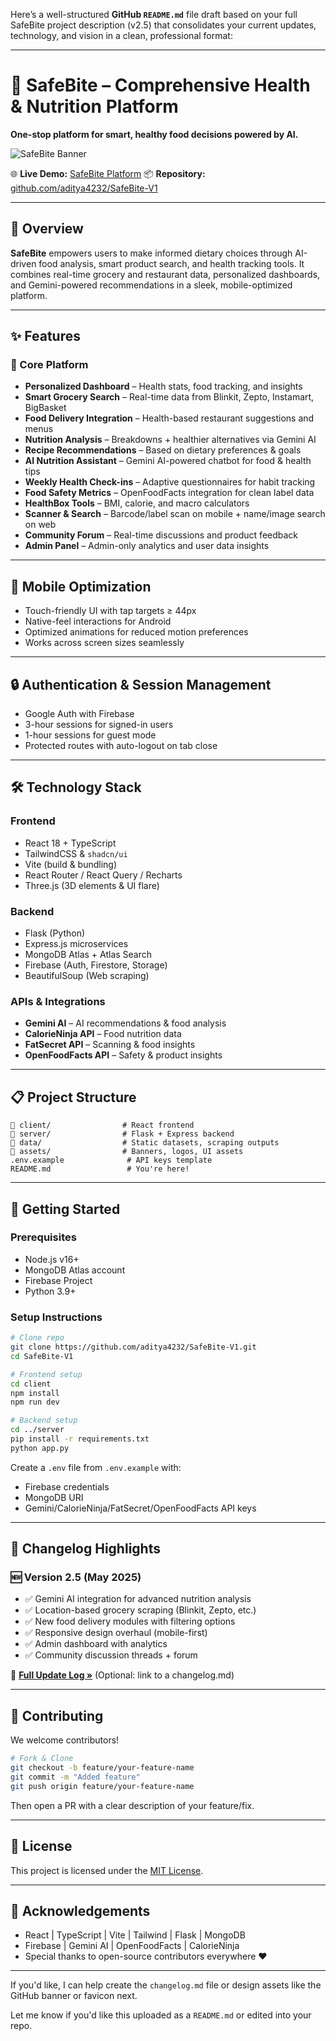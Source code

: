 Here’s a well-structured **GitHub `README.md`** file draft based on your full SafeBite project description (v2.5) that consolidates your current updates, technology, and vision in a clean, professional format:

---

# 🥗 SafeBite – Comprehensive Health & Nutrition Platform

**One-stop platform for smart, healthy food decisions powered by AI.**

![SafeBite Banner](./assets/banner.png) <!-- Add your banner image if you have one -->

🌐 **Live Demo:** [SafeBite Platform](https://aditya4232.github.io/SafeBite-V1/)
📦 **Repository:** [github.com/aditya4232/SafeBite-V1](https://github.com/aditya4232/SafeBite-V1)

---

## 🌟 Overview

**SafeBite** empowers users to make informed dietary choices through AI-driven food analysis, smart product search, and health tracking tools. It combines real-time grocery and restaurant data, personalized dashboards, and Gemini-powered recommendations in a sleek, mobile-optimized platform.

---

## ✨ Features

### 🔹 Core Platform

* **Personalized Dashboard** – Health stats, food tracking, and insights
* **Smart Grocery Search** – Real-time data from Blinkit, Zepto, Instamart, BigBasket
* **Food Delivery Integration** – Health-based restaurant suggestions and menus
* **Nutrition Analysis** – Breakdowns + healthier alternatives via Gemini AI
* **Recipe Recommendations** – Based on dietary preferences & goals
* **AI Nutrition Assistant** – Gemini AI-powered chatbot for food & health tips
* **Weekly Health Check-ins** – Adaptive questionnaires for habit tracking
* **Food Safety Metrics** – OpenFoodFacts integration for clean label data
* **HealthBox Tools** – BMI, calorie, and macro calculators
* **Scanner & Search** – Barcode/label scan on mobile + name/image search on web
* **Community Forum** – Real-time discussions and product feedback
* **Admin Panel** – Admin-only analytics and user data insights

---

## 📱 Mobile Optimization

* Touch-friendly UI with tap targets ≥ 44px
* Native-feel interactions for Android
* Optimized animations for reduced motion preferences
* Works across screen sizes seamlessly

---

## 🔒 Authentication & Session Management

* Google Auth with Firebase
* 3-hour sessions for signed-in users
* 1-hour sessions for guest mode
* Protected routes with auto-logout on tab close

---

## 🛠️ Technology Stack

### Frontend

* React 18 + TypeScript
* TailwindCSS & `shadcn/ui`
* Vite (build & bundling)
* React Router / React Query / Recharts
* Three.js (3D elements & UI flare)

### Backend

* Flask (Python)
* Express.js microservices
* MongoDB Atlas + Atlas Search
* Firebase (Auth, Firestore, Storage)
* BeautifulSoup (Web scraping)

### APIs & Integrations

* **Gemini AI** – AI recommendations & food analysis
* **CalorieNinja API** – Food nutrition data
* **FatSecret API** – Scanning & food insights
* **OpenFoodFacts API** – Safety & product insights

---

## 📋 Project Structure

```
📁 client/                # React frontend
📁 server/                # Flask + Express backend
📁 data/                  # Static datasets, scraping outputs
📁 assets/                # Banners, logos, UI assets
.env.example              # API keys template
README.md                 # You're here!
```

---

## 🚀 Getting Started

### Prerequisites

* Node.js v16+
* MongoDB Atlas account
* Firebase Project
* Python 3.9+

### Setup Instructions

```bash
# Clone repo
git clone https://github.com/aditya4232/SafeBite-V1.git
cd SafeBite-V1

# Frontend setup
cd client
npm install
npm run dev

# Backend setup
cd ../server
pip install -r requirements.txt
python app.py
```

Create a `.env` file from `.env.example` with:

* Firebase credentials
* MongoDB URI
* Gemini/CalorieNinja/FatSecret/OpenFoodFacts API keys

---

## 🧪 Changelog Highlights

### 🆕 Version 2.5 (May 2025)

* ✅ Gemini AI integration for advanced nutrition analysis
* ✅ Location-based grocery scraping (Blinkit, Zepto, etc.)
* ✅ New food delivery modules with filtering options
* ✅ Responsive design overhaul (mobile-first)
* ✅ Admin dashboard with analytics
* ✅ Community discussion threads + forum

📖 **[Full Update Log »](#)** (Optional: link to a changelog.md)

---

## 🙌 Contributing

We welcome contributors!

```bash
# Fork & Clone
git checkout -b feature/your-feature-name
git commit -m "Added feature"
git push origin feature/your-feature-name
```

Then open a PR with a clear description of your feature/fix.

---

## 📄 License

This project is licensed under the [MIT License](./LICENSE).

---

## 🙏 Acknowledgements

* React | TypeScript | Vite | Tailwind | Flask | MongoDB
* Firebase | Gemini AI | OpenFoodFacts | CalorieNinja
* Special thanks to open-source contributors everywhere ❤️

---

If you'd like, I can help create the `changelog.md` file or design assets like the GitHub banner or favicon next.

Let me know if you'd like this uploaded as a `README.md` or edited into your repo.
